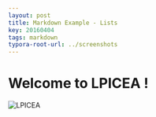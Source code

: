 ```yaml
---
layout: post
title: Markdown Example - Lists
key: 20160404
tags: markdown
typora-root-url: ../screenshots
---
```


# Welcome to LPICEA !

![LPICEA](logoful.png)
